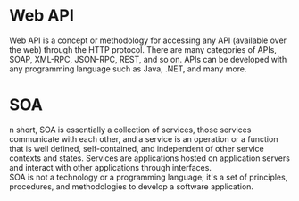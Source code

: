 # Web API
Web API is a concept or methodology for accessing any API (available over the web) through the HTTP protocol. There are many categories of APIs, SOAP, XML-RPC, JSON-RPC, REST, and so on. APIs can be developed with any programming language such as Java, .NET, and many more.  
# SOA
n short, SOA is essentially a collection of services, those services communicate with each other, and a service is an operation or a function that is well defined, self-contained, and independent of other service contexts and states. Services are applications hosted on application servers and interact with other applications through interfaces.  
SOA is not a technology or a programming language; it's a set of principles, procedures, and methodologies to develop a software application.  
